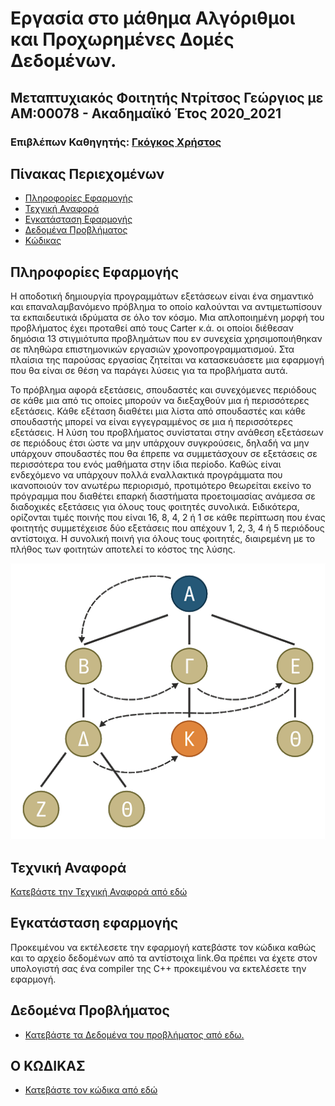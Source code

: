 # Εργασία στο μάθημα Αλγόριθμοι και Προχωρημένες Δομές Δεδομένων.
## Μεταπτυχιακός Φοιτητής Ντρίτσος Γεώργιος με ΑΜ:00078 - Ακαδημαϊκό Έτος 2020_2021
### Επιβλέπων Καθηγητής: [Γκόγκος Χρήστος](https://github.com/chgogos)


## Πίνακας Περιεχομένων
* [Πληροφορίες Εφαρμογής](https://github.com/DrG2020/00078_aadd_ett/blob/main/README.md#%CF%80%CE%BB%CE%B7%CF%81%CE%BF%CF%86%CE%BF%CF%81%CE%AF%CE%B5%CF%82-%CE%B5%CF%86%CE%B1%CF%81%CE%BC%CE%BF%CE%B3%CE%AE%CF%82)
* [Τεχνική Αναφορά](https://github.com/DrG2020/00078_aadd_ett/blob/main/README.md#%CF%84%CE%B5%CF%87%CE%BD%CE%B9%CE%BA%CE%AE-%CE%B1%CE%BD%CE%B1%CF%86%CE%BF%CF%81%CE%AC)
* [Εγκατάσταση Εφαρμογής](https://github.com/DrG2020/00078_aadd_ett#%CE%B5%CE%B3%CE%BA%CE%B1%CF%84%CE%AC%CF%83%CF%84%CE%B1%CF%83%CE%B7-%CE%B5%CF%86%CE%B1%CF%81%CE%BC%CE%BF%CE%B3%CE%AE%CF%82)
* [Δεδομένα Προβλήματος](https://github.com/DrG2020/00078_aadd_ett#%CE%B4%CE%B5%CE%B4%CE%BF%CE%BC%CE%AD%CE%BD%CE%B1-%CF%80%CF%81%CE%BF%CE%B2%CE%BB%CE%AE%CE%BC%CE%B1%CF%84%CE%BF%CF%82)
* [Κώδικας](https://github.com/DrG2020/00078_aadd_ett/blob/main/README.md#%CE%BF-%CE%BA%CF%89%CE%B4%CE%B9%CE%BA%CE%B1%CF%83)


## Πληροφορίες Εφαρμογής
Η αποδοτική δημιουργία προγραμμάτων εξετάσεων είναι ένα σημαντικό και επαναλαμβανόμενο πρόβλημα το οποίο καλούνται να αντιμετωπίσουν τα εκπαιδευτικά ιδρύματα σε όλο τον κόσμο. Μια απλοποιημένη μορφή του προβλήματος έχει προταθεί από τους Carter κ.ά. οι οποίοι διέθεσαν δημόσια 13 στιγμιότυπα προβλημάτων που εν συνεχεία χρησιμοποιήθηκαν σε πληθώρα επιστημονικών εργασιών χρονοπρογραμματισμού. Στα πλαίσια της παρούσας εργασίας ζητείται να κατασκευάσετε μια εφαρμογή που θα είναι σε θέση να παράγει λύσεις για τα προβλήματα αυτά.

Το πρόβλημα αφορά εξετάσεις, σπουδαστές και συνεχόμενες περιόδους σε κάθε μια από τις οποίες μπορούν να διεξαχθούν μια ή περισσότερες εξετάσεις. Κάθε εξέταση διαθέτει μια λίστα από σπουδαστές και κάθε σπουδαστής μπορεί να είναι εγγεγραμμένος σε μια ή περισσότερες εξετάσεις. Η λύση του προβλήματος συνίσταται στην ανάθεση εξετάσεων σε περιόδους έτσι ώστε να μην υπάρχουν συγκρούσεις, δηλαδή να μην υπάρχουν σπουδαστές που θα έπρεπε να συμμετάσχουν σε εξετάσεις σε περισσότερα του ενός μαθήματα στην ίδια περίοδο. Καθώς είναι ενδεχόμενο να υπάρχουν πολλά εναλλακτικά προγράμματα που ικανοποιούν τον ανωτέρω περιορισμό, προτιμότερο θεωρείται εκείνο το πρόγραμμα που διαθέτει επαρκή διαστήματα προετοιμασίας ανάμεσα σε διαδοχικές εξετάσεις για όλους τους φοιτητές συνολικά. Ειδικότερα, ορίζονται τιμές ποινής που είναι 16, 8, 4, 2 ή 1 σε κάθε περίπτωση που ένας φοιτητής συμμετέχεισε δύο εξετάσεις που απέχουν 1, 2, 3, 4 ή 5 περιόδους αντίστοιχα. Η συνολική ποινή για όλους τους φοιτητές, διαιρεμένη με το πλήθος των φοιτητών αποτελεί το κόστος της λύσης.

![GitHub Logo](https://github.com/DrG2020/00078_aadd_ett/blob/main/tabu.png)

## Τεχνική Αναφορά
[Κατεβάστε την Τεχνική Αναφορά από εδώ](https://github.com/DrG2020/00078_aadd_ett/blob/main/%CE%A4%CE%B5%CF%87%CE%BD%CE%B9%CE%BA%CE%B7%20%CE%B1%CE%BD%CE%B1%CF%86%CE%BF%CF%81%CE%B1.pdf)

## Εγκατάσταση εφαρμογής
Προκειμένου να εκτέλεσετε την εφαρμογή κατεβάστε τον κώδικα καθώς και το αρχείο δεδομένων από τα αντίστοιχα link.Θα πρέπει να έχετε στον υπολογιστή σας ένα compiler της C++ προκειμένου να εκτελέσετε την εφαρμογή.

## Δεδομένα Προβλήματος
* [Κατεβάστε τα Δεδομένα του προβλήματος από εδω.](https://github.com/DrG2020/00078_aadd_ett/blob/991c468853eb5b437b69c671b1ac7b5663abfa55/Data.txt)


## Ο ΚΩΔΙΚΑΣ
* [Κατεβάστε τον κώδικα από εδώ](https://github.com/DrG2020/00078_aadd_ett/blob/main/main.c)
